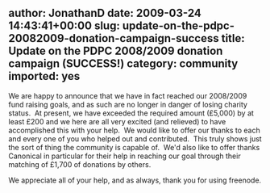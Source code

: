 author: JonathanD
date: 2009-03-24 14:43:41+00:00
slug: update-on-the-pdpc-20082009-donation-campaign-success
title: Update on the PDPC 2008/2009 donation campaign (SUCCESS!)
category: community
imported: yes
---
We are happy to announce that we have in fact reached our 2008/2009 fund raising goals, and as such are no longer in danger of losing charity status.  At present, we have exceeded the required amount (£5,000) by at least £200 and we here are all very excited (and relieved) to have accomplished this with your help.  We would like to offer our thanks to each and every one of you who helped out and contributed.  This truly shows just the sort of thing the community is capable of.  We'd also like to offer thanks Canonical in particular for their help in reaching our goal through their matching of £1,700 of donations by others.

We appreciate all of your help, and as always, thank you for using freenode.
